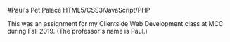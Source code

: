 #Paul's Pet Palace
HTML5/CSS3/JavaScript/PHP

This was an assignment for my Clientside Web Development class at MCC during Fall 2019.  (The professor's name is Paul.)
